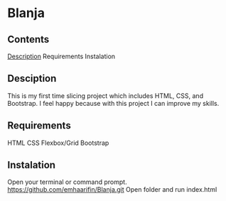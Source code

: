 # Blanja
## **Contents**
[Description](Description.md)
Requirements
Instalation
<!-- Screenshot -->

## **Desciption**
This is my first time slicing project which includes HTML, CSS, and Bootstrap. I feel happy because with this project I can improve my skills.

## **Requirements**
HTML
CSS
Flexbox/Grid
Bootstrap


## **Instalation**
Open your terminal or command prompt.
https://github.com/emhaarifin/Blanja.git
Open folder and run index.html

